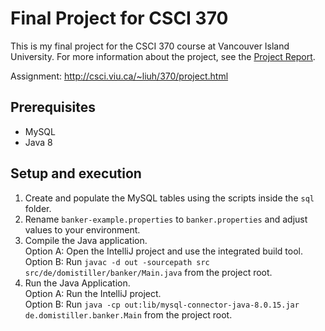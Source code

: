 # Final Project for CSCI 370
This is my final project for the CSCI 370 course at Vancouver Island University.
For more information about the project, see the [Project Report](Project_Report.pdf).

Assignment: <http://csci.viu.ca/~liuh/370/project.html>

## Prerequisites

- MySQL
- Java 8

## Setup and execution
1. Create and populate the MySQL tables using the scripts inside the `sql` folder.
2. Rename `banker-example.properties` to `banker.properties` and adjust values to your environment.
3. Compile the Java application.  
   Option A: Open the IntelliJ project and use the integrated build tool.  
   Option B: Run `javac -d out -sourcepath src src/de/domistiller/banker/Main.java` from the project root.
4. Run the Java Application.  
   Option A: Run the IntelliJ project.  
   Option B: Run `java -cp out:lib/mysql-connector-java-8.0.15.jar de.domistiller.banker.Main` from the project root.
